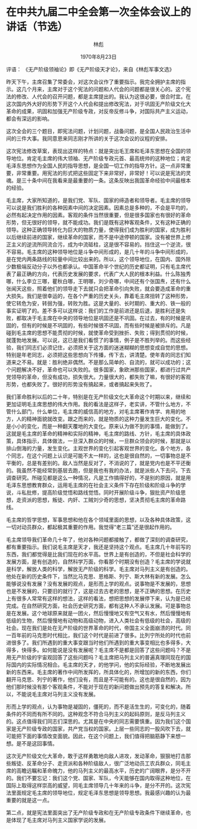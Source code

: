 # 在中共九届二中全会第一次全体会议上的讲话（节选）

<center>林彪<p>1970年8月23日</p></center>

评语： 《无产阶级领袖论》即《无产阶级天才论》，来自《林彪军事文选》

昨天下午，主席召集了常委会，对这次会议作了重要指示。我完全拥护主席的指示。这几个月来，主席对于这个宪法的问题和人代会的问题都是很关心的。这个宪法的修改、人代会的召开问题，都是主席提出的。我认为这很必要，很合时宜。在这次国内外大好的形势下开这个人代会和提出修改宪法，对于巩固无产阶级文化大革命的成果，巩固和加强无产阶级专政，对反帝反修斗争，对国际共产主义运动，都会有深远的影响。

这次全会的三个题目，即宪法问题，计划问题，战备问题，是全国人民政治生活中间的三件大事。我同意恩来同志刚才所讲的关于这次会议的议程的安排。

这次宪法修改草案，表现出这样的特点：就是突出毛王席和毛泽东思想在全国的领导地位。肯定毛主席的伟大领袖、无产阶级专政元首、最高统帅的这种地位；肯定毛泽东思想作为全国人民的指导思想，是全国一切工作的指导方针。这一点非常重要，非常重要。用宪法的形式把这些固定下来非常好，非常好！可以说是宪法的灵魂。是三十条中间在我看来是最重要的一条。这条反映出我国革命经验中间最根本的经验。

毛主席，大家所知道的，是我们党、军队、国家的缔造者和领导者。毛主席的领导可以说是我们胜利的各种因素中间的决定因素。因素总是多种的，不会是平均的，必然有起决定作用的因素。客观的条件当然很重要，但是很多国家也有很好的革命形势，但无很好的领导，就不能成功。我们是既有这种客观条件，又有这种正确的领导。这种正确领导转化为巨大的物质力量，使得我们成为胜利的国家，成为胜利以后继续前进的国家，继续革命的国家，而不是中途停顿的国家。没有被世界上修正主义的逆流所同流合污，成为中流砥柱，这是很不容易的。挡住这一个逆流，很不容易。毛主席的这种领导地位是斗争中间形成的，是几十年的斗争中间形成的，是在党内两条路线的较量中间比较出来的。所以，这个领导地位，在国内、国外除少数极端反动分子以外也都承认。中国革命半个世纪的历史都证明，只有毛主席代表了最正确的方向，代表历史发展的要求，代表广大人民的根本利益。什么陈独秀哪，什么李立三哪，瞿秋白哪，王明哪，刘少奇哪，中间还有个张国焘，还有什么张闻天这些，照着他们的领导走下去就只会把革命引向失败，就会要造成革命的重大损失。我们是很幸运的，在各个严重的历史关头，靠着毛主席扭转了这种形势，使它转危为安，转弱为强，转败为胜。这是大量的、长时期的、重大的、铁一般的事实证明了的。差不多可以这样说：我们的工作是前进还是后退，是胜利还是失败，都取决于毛主席在中央的领导地位是巩固还是不巩固。在过去，有的时候是巩固的，但有的时候是不巩固的，有些时候很不巩固，而有些时候是被排斥的。凡是碰到毛主席的思想不能贯彻的时候，就使革命受到挫折、失败；得到贯彻的时候，就蓬勃地发展。可以说，这已是我们看惯了的事情，例子是不胜列举的。而这些经验，我们同志们必须记住，必须把关于这方面的迷迷糊糊的思想变成自觉的思想。特别是年老同志，必须把这些思想向下传播，传下去，讲清楚。使年青的同志们知道来之不易。就是：胜利绝非偶然。不是那么简单的、自流的，就可以成功的；这个问题解决不好，革命也可以失败的。很多国家，象欧洲那些国家，都进行过共产党领导的革命，但没有成功，损失很大。力量很大的，都失败了嘛，有很好的客观形势，也都失败了。很好的形势没有搞起来，或者搞起来失败了。

我们革命胜利以后的二十年，特别是在无产阶级文化大革命这个时期以来，继续和更加证明毛主席思想的伟大作用。我的看法是这样子，老实讲，不管什么地方，不管什么部门，什么单位，毛主席的威信高的地方，对毛主席著作肯学、肯用的地方，人的精神面貌就改变。跟之而来的，就是物质的这种力量发生巨大的变化。不是小小的变化，而是一种翻天覆地的大变化。原来认为做不到的事情，能做到了。这就是毛主席的革命的精神和实际的精神，毛主席的路线、方针，毛主席的具体政策，具体指示，具体做法，一旦深入群众的时候，一旦群众领会的时候，那就是以排山倒海的力量，发生变化。主观世界的变化引起客观世界的变化。各个地方，各个同志，在这个问题上认识是可能不太一样的，这也是很自然的，一切事物总是不平衡的，总是有差别的。敌人当然是反对了，不消说的了，就是党内也是不平还衡的。我虽然不能经常到基层去跑，但是我也有我的办法，就是派些人下去问，下去调查研究。所碰见都是这么一种情况，凡是工作搞得好的，不是别的原因，就是用毛泽东思想教育群众，运用毛主席的在社会主义条件下存在阶级和阶级斗争的学说，斗私批修，提高阶级觉悟和路线觉悟。同时开展阶级斗争，狠批资产阶级思想，走资派的思想，叛徒、内奸、工贼刘少奇的思想，坚决贯彻毛主席的革命路线。

毛主席的哲学思想，军事思想和他在各个领域里面的思想，以及各种具体政策，这一切对动员群众，都起极其重要的作用。我觉得“老三篇”还是很起作用的。

毛主席领导我们革命几十年了，他对各种问题都接触了，都做了深刻的调查研究，都有重要指示。我们说毛主席是天才，我还是坚持这个观点。毛主席几十年前写的东西，我们都觉得是比我们现在的水平高。世界上是有创造的，不但是社会科学的发展方面，是有创造的，自然科学万面，你看那个时期没有创造？毛主席的学说就是科学，解放人类的科学，解放无产阶级的科学。毛主席对马列主义是有创造的。他处在新的历史条件下，当然比马克思、恩格斯、列宁、斯大林有新的发展。怎么能够说没有发展？没有发展的观点，是形而上学的观点。说事物是不发展的，思想也是不发展的，只要旧的就行了，这是过去古老的思想，是不正确的思想。在历史上有很多人常常有这样的想法，这样的看法，想把思想的发展停下来，认为是已经完成。在自然研究方面，社会历史研究方面，都有这种人不承认发展。可是事物总是在发展。这个地球原来就是一团火，然后慢慢地又有空气又有水，然后慢慢地有低级的生物，然后慢慢地有动物和高级动物，进入人类社会有低级的社会，高级的社会。现在我们是处在无产阶级的世界革命的时代，帝国主义全面崩溃的时代。同一百年前的马克思时代相比，我们这个时代是前进了很多。比列宁所处的时代也前进很多了。我们所遇到的重大事变跟当时他们所遇到的重大事变相比也多得多，大得多，快得多。如何能说是没有发展呢？毛主席不是都是回答了这些问题吗？不是用无产阶级的宇宙观回答了这些问题吗？毛主席把马列主义的普遍真理同现在的国际国内的实际情况相合。毛主席的天才，的他学问，他的实际经验，不断地发展出新的东西来。毛主席的著作中间所发挥的，所具体化的，所增加的新的东西，你们翻开马克思、列宁的著作，他们没有，而且是不可能有的。这也是很自然的，因为他们那时候没有那个客观条件，不能对于现在的新问题做出预先的答复和解决。所以，不能说毛主席对马列主义没有发展。

形而上学的观点，认为事物是凝固的，僵死的，而不是活生生的，可变化的，随着条件的不同而有所不同的。这种观念不符合马列主义的起码原则，是反马列主义的。这点值得我们同志们深思的。尤其是在中央的同志需要慎重。因为我们这个国家是无产阶级专政的国家，共产党当权的国家。上层一些同志的一股风吹下去，就可能把下面的事情改变面貌。因此，在这个问题上，我们值得把脑筋静下来想一想。是不是这回事情。

这次无产阶级文化大革命，敢于这样勇敢地向敌人进攻，发动革命，狠狠地打击那些叛徒、反革命分子、走资派和各种阶级敌人，很广泛地动员工农兵群众，同毛主席的高瞻远瞩和革命魄力，他的马列主义的最高水平，历史的广阔眼界，是分不开的。我们不要忘记：我们这个党、国家、军队，今天能够在国内取得这种地位，在国际上取得这样崇高的威望，同毛主席领导几十年来的斗争，是分不开的。这次宪法里面规定毛主席的领导地位，规定毛泽东思想是领导思想。我最感兴趣的认为最重要的就是这一点。

第二点，就是宪法里面突出了无产阶级专政和在无产阶级专政条件下继续革命，也是体现了毛主席对马列主义国家学说的发展。